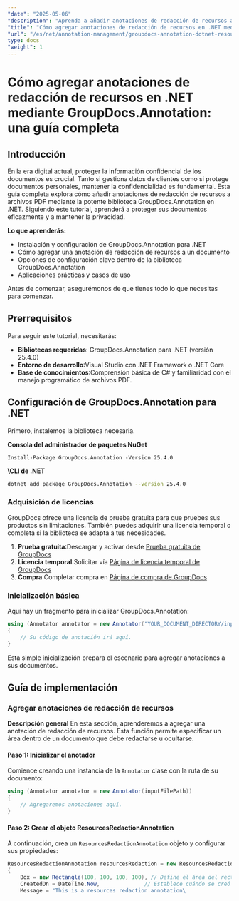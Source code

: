 ```yaml
---
"date": "2025-05-06"
"description": "Aprenda a añadir anotaciones de redacción de recursos a archivos PDF con GroupDocs.Annotation para .NET. Proteja la información confidencial y mejore la seguridad de los documentos con esta guía detallada."
"title": "Cómo agregar anotaciones de redacción de recursos en .NET mediante GroupDocs.Annotation&#58; una guía completa"
"url": "/es/net/annotation-management/groupdocs-annotation-dotnet-resource-redaction/"
type: docs
"weight": 1
---
```


# Cómo agregar anotaciones de redacción de recursos en .NET mediante GroupDocs.Annotation: una guía completa

## Introducción

En la era digital actual, proteger la información confidencial de los documentos es crucial. Tanto si gestiona datos de clientes como si protege documentos personales, mantener la confidencialidad es fundamental. Esta guía completa explora cómo añadir anotaciones de redacción de recursos a archivos PDF mediante la potente biblioteca GroupDocs.Annotation en .NET. Siguiendo este tutorial, aprenderá a proteger sus documentos eficazmente y a mantener la privacidad.

**Lo que aprenderás:**
- Instalación y configuración de GroupDocs.Annotation para .NET
- Cómo agregar una anotación de redacción de recursos a un documento
- Opciones de configuración clave dentro de la biblioteca GroupDocs.Annotation
- Aplicaciones prácticas y casos de uso

Antes de comenzar, asegurémonos de que tienes todo lo que necesitas para comenzar.

## Prerrequisitos

Para seguir este tutorial, necesitarás:

- **Bibliotecas requeridas**: GroupDocs.Annotation para .NET (versión 25.4.0)
- **Entorno de desarrollo**:Visual Studio con .NET Framework o .NET Core
- **Base de conocimientos**:Comprensión básica de C# y familiaridad con el manejo programático de archivos PDF.

## Configuración de GroupDocs.Annotation para .NET

Primero, instalemos la biblioteca necesaria.

**Consola del administrador de paquetes NuGet**
```shell
Install-Package GroupDocs.Annotation -Version 25.4.0
```

**\CLI de .NET**
```bash
dotnet add package GroupDocs.Annotation --version 25.4.0
```

### Adquisición de licencias

GroupDocs ofrece una licencia de prueba gratuita para que pruebes sus productos sin limitaciones. También puedes adquirir una licencia temporal o completa si la biblioteca se adapta a tus necesidades.

1. **Prueba gratuita**:Descargar y activar desde [Prueba gratuita de GroupDocs](https://releases.groupdocs.com/annotation/net/)
2. **Licencia temporal**:Solicitar vía [Página de licencia temporal de GroupDocs](https://purchase.groupdocs.com/temporary-license/)
3. **Compra**:Completar compra en [Página de compra de GroupDocs](https://purchase.groupdocs.com/buy)

### Inicialización básica

Aquí hay un fragmento para inicializar GroupDocs.Annotation:

```csharp
using (Annotator annotator = new Annotator("YOUR_DOCUMENT_DIRECTORY/input.pdf"))
{
    // Su código de anotación irá aquí.
}
```

Esta simple inicialización prepara el escenario para agregar anotaciones a sus documentos.

## Guía de implementación

### Agregar anotaciones de redacción de recursos

**Descripción general**
En esta sección, aprenderemos a agregar una anotación de redacción de recursos. Esta función permite especificar un área dentro de un documento que debe redactarse u ocultarse.

#### Paso 1: Inicializar el anotador
Comience creando una instancia de la `Annotator` clase con la ruta de su documento:

```csharp
using (Annotator annotator = new Annotator(inputFilePath))
{
    // Agregaremos anotaciones aquí.
}
```

#### Paso 2: Crear el objeto ResourcesRedactionAnnotation
A continuación, crea un `ResourcesRedactionAnnotation` objeto y configurar sus propiedades:

```csharp
ResourcesRedactionAnnotation resourcesRedaction = new ResourcesRedactionAnnotation
{
    Box = new Rectangle(100, 100, 100, 100), // Define el área del rectángulo para la redacción.
    CreatedOn = DateTime.Now,              // Establece cuándo se creó esta anotación
    Message = "This is a resources redaction annotation\